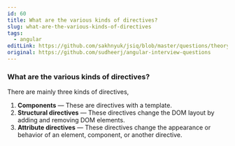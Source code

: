 ```yaml
---
id: 60
title: What are the various kinds of directives?
slug: what-are-the-various-kinds-of-directives
tags:
  - angular
editLink: https://github.com/sakhnyuk/jsiq/blob/master/questions/theory/angular/60.md
original: https://github.com/sudheerj/angular-interview-questions
---
```


### What are the various kinds of directives?

There are mainly three kinds of directives,

1. **Components** — These are directives with a template.
2. **Structural directives** — These directives change the DOM layout by adding and removing DOM elements.
3. **Attribute directives** — These directives change the appearance or behavior of an element, component, or another directive.
